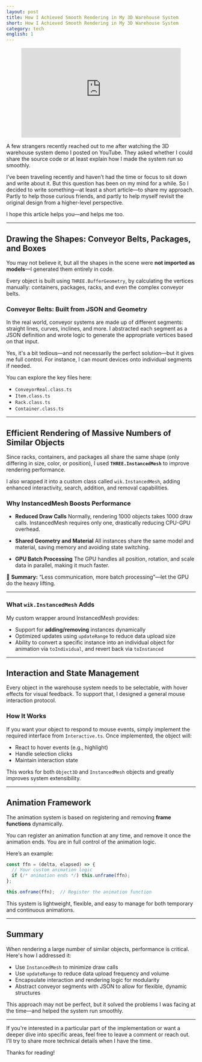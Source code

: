 ```yaml
---
layout: post
title: How I Achieved Smooth Rendering in My 3D Warehouse System
short: How I Achieved Smooth Rendering in My 3D Warehouse System
category: tech
english: 1
---
```


<div style="text-align: center;">
<iframe width="424" height="238" src="https://www.youtube.com/embed/VVTQTGhVmd4" title="Warehouse Visualization With Wik (Based On ThreeJs)" frameborder="0" allow="accelerometer; autoplay; clipboard-write; encrypted-media; gyroscope; picture-in-picture; web-share" referrerpolicy="strict-origin-when-cross-origin" allowfullscreen></iframe>
</div>

A few strangers recently reached out to me after watching the 3D warehouse system demo I posted on YouTube. They asked whether I could share the source code or at least explain how I made the system run so smoothly.

I’ve been traveling recently and haven’t had the time or focus to sit down and write about it. But this question has been on my mind for a while. So I decided to write something—at least a short article—to share my approach. Partly to help those curious friends, and partly to help myself revisit the original design from a higher-level perspective.

I hope this article helps you—and helps me too.

---

## Drawing the Shapes: Conveyor Belts, Packages, and Boxes

You may not believe it, but all the shapes in the scene were **not imported as models**—I generated them entirely in code.

Every object is built using `THREE.BufferGeometry`, by calculating the vertices manually: containers, packages, racks, and even the complex conveyor belts.

### Conveyor Belts: Built from JSON and Geometry

In the real world, conveyor systems are made up of different segments: straight lines, curves, inclines, and more. I abstracted each segment as a JSON definition and wrote logic to generate the appropriate vertices based on that input.

Yes, it's a bit tedious—and not necessarily the perfect solution—but it gives me full control. For instance, I can mount devices onto individual segments if needed.

You can explore the key files here:

- `ConveyorReal.class.ts`
- `Item.class.ts`
- `Rack.class.ts`
- `Container.class.ts`

---

## Efficient Rendering of Massive Numbers of Similar Objects

Since racks, containers, and packages all share the same shape (only differing in size, color, or position), I used **`THREE.InstancedMesh`** to improve rendering performance.

I also wrapped it into a custom class called `wik.InstancedMesh`, adding enhanced interactivity, search, addition, and removal capabilities.

### Why InstancedMesh Boosts Performance

- **Reduced Draw Calls**
  Normally, rendering 1000 objects takes 1000 draw calls. InstancedMesh requires only one, drastically reducing CPU-GPU overhead.

- **Shared Geometry and Material**
  All instances share the same model and material, saving memory and avoiding state switching.

- **GPU Batch Processing**
  The GPU handles all position, rotation, and scale data in parallel, making it much faster.

📌 **Summary:**
“Less communication, more batch processing”—let the GPU do the heavy lifting.

---

### What `wik.InstancedMesh` Adds

My custom wrapper around InstancedMesh provides:

- Support for **adding/removing** instances dynamically
- Optimized updates using `updateRange` to reduce data upload size
- Ability to convert a specific instance into an individual object for animation via `toIndividual`, and revert back via `toInstanced`

---

## Interaction and State Management

Every object in the warehouse system needs to be selectable, with hover effects for visual feedback. To support that, I designed a general mouse interaction protocol.

### How It Works

If you want your object to respond to mouse events, simply implement the required interface from `Interactive.ts`. Once implemented, the object will:

- React to hover events (e.g., highlight)
- Handle selection clicks
- Maintain interaction state

This works for both `Object3D` and `InstancedMesh` objects and greatly improves system extensibility.

---

## Animation Framework

The animation system is based on registering and removing **frame functions** dynamically.

You can register an animation function at any time, and remove it once the animation ends. You are in full control of the animation logic.

Here’s an example:

```ts
const ffn = (delta, elapsed) => {
  // Your custom animation logic
  if (/* animation ends */) this.unframe(ffn);
};

this.onframe(ffn);  // Register the animation function
```

This system is lightweight, flexible, and easy to manage for both temporary and continuous animations.

---

## Summary

When rendering a large number of similar objects, performance is critical. Here's how I addressed it:

- Use `InstancedMesh` to minimize draw calls
- Use `updateRange` to reduce data upload frequency and volume
- Encapsulate interaction and rendering logic for modularity
- Abstract conveyor segments with JSON to allow for flexible, dynamic structures

This approach may not be perfect, but it solved the problems I was facing at the time—and helped the system run smoothly.

---

If you're interested in a particular part of the implementation or want a deeper dive into specific areas, feel free to leave a comment or reach out. I’ll try to share more technical details when I have the time.

Thanks for reading!

